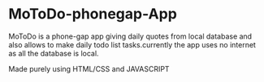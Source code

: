 # MoToDo-phonegap-App
MoToDo is a phone-gap app giving daily quotes from local database and also allows to make daily todo list tasks.currently the app uses no internet as all the database is local.

Made purely using HTML/CSS and JAVASCRIPT
